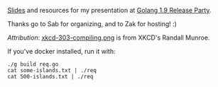 [Slides](slides.org) and resources for my presentation
at [Golang 1.9 Release Party](https://www.meetup.com/Golang-Cebu/events/241977637/).

Thanks go to Sab for organizing, and to Zak for hosting! :)

*Attribution*: [xkcd-303-compiling.png](https://xkcd.com/303/) is from XKCD's Randall Munroe.

If you've docker installed, run it with:

```
./g build req.go
cat some-islands.txt | ./req
cat 500-islands.txt | ./req
```
